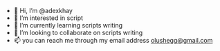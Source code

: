 - 👋 Hi, I’m @adexkhay
- 👀 I’m interested in script
- 🌱 I’m currently learning scripts writing 
- 💞️ I’m looking to collaborate on scripts writing 
- 📫 you can reach me through my email address olushegg@gmail.com 

<!---
adexkhay/adexkhay is a ✨ special ✨ repository because its `README.md` (this file) appears on your GitHub profile.
You can click the Preview link to take a look at your changes.
--->
